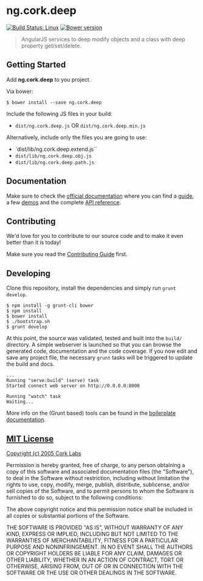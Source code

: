 # ng.cork.deep
[![Build Status: Linux](http://img.shields.io/travis/cork-labs/ng.cork.deep/master.svg?style=flat-square)](https://travis-ci.org/cork-labs/ng.cork.deep)
[![Bower version](http://img.shields.io/bower/v/ng.cork.deep.svg?style=flat-square)](https://github.com/cork-labs/ng.cork.deep)

> AngularJS services to deep modify objects and a class with deep property get/set/delete.


## Getting Started

Add **ng.cork.deep** to you project.

Via bower:

```
$ bower install --save ng.cork.deep
```


Include the following JS files in your build:
- `dist/ng.cork.deep.js` OR `dist/ng.cork.deep.min.js`

Alternatively, include only the files you are going to use:
- `dist/lib/ng.cork.deep.extend.js``
- `dist/lib/ng.cork.deep.obj.js`
- `dist/lib/ng.cork.deep.path.js`



## Documentation

Make sure to check the [official documentation](http://jarvis.cork-labs.org/ng.cork.deep/current/docs) where you can find a
[guide](http://jarvis.cork-labs.org/ng.cork.deep/current/docs/#/guide), a few [demos](http://jarvis.cork-labs.org/ng.cork.deep/current/docs/#/demos) and the complete
[API reference](http://jarvis.cork-labs.org/ng.cork.deep/current/docs/#/docs).


## Contributing

We'd love for you to contribute to our source code and to make it even better than it is today!

Make sure you read the [Contributing Guide](CONTRIBUTING.md) first.


## Developing

Clone this repository, install the dependencies and simply run `grunt develop`.

```
$ npm install -g grunt-cli bower
$ npm install
$ bower install
$ ./bootstrap.sh
$ grunt develop
```

At this point, the source was validated, tested and built into the `build/` directory. A simple webserver is launched so
that you can browse the generated code, documentation and the code coverage. If you now edit and save any project file,
the necessary `grunt` tasks will be triggered to update the build and docs.

```
...
Running "serve:build" (serve) task
Started connect web server on http://0.0.0.0:8000

Running "watch" task
Waiting...
```

More info on the (Grunt based) tools can be found in the
[boilerplate documentation](http://jarvis.cork-labs.org/boilerplate-nglib/current/docs).


## [MIT License](LICENSE)

[Copyright (c) 2005 Cork Labs](http://cork-labs.mit-license.org/2015)

Permission is hereby granted, free of charge, to any person obtaining a copy of
this software and associated documentation files (the "Software"), to deal in
the Software without restriction, including without limitation the rights to
use, copy, modify, merge, publish, distribute, sublicense, and/or sell copies of
the Software, and to permit persons to whom the Software is furnished to do so,
subject to the following conditions:

The above copyright notice and this permission notice shall be included in all
copies or substantial portions of the Software.

THE SOFTWARE IS PROVIDED "AS IS", WITHOUT WARRANTY OF ANY KIND, EXPRESS OR
IMPLIED, INCLUDING BUT NOT LIMITED TO THE WARRANTIES OF MERCHANTABILITY, FITNESS
FOR A PARTICULAR PURPOSE AND NONINFRINGEMENT. IN NO EVENT SHALL THE AUTHORS OR
COPYRIGHT HOLDERS BE LIABLE FOR ANY CLAIM, DAMAGES OR OTHER LIABILITY, WHETHER
IN AN ACTION OF CONTRACT, TORT OR OTHERWISE, ARISING FROM, OUT OF OR IN
CONNECTION WITH THE SOFTWARE OR THE USE OR OTHER DEALINGS IN THE SOFTWARE.

